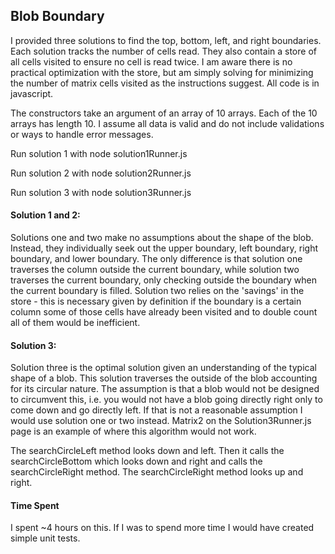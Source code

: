 ## Blob Boundary

I provided three solutions to find the top, bottom, left, and right boundaries. Each solution tracks the number of cells read. They also contain a store of all cells visited to ensure no cell is read twice. I am aware there is no practical optimization with the store, but am simply solving for minimizing the number of matrix cells visited as the instructions suggest. All code is in javascript.


The constructors take an argument of an array of 10 arrays. Each of the 10 arrays has length 10. I assume all data is valid and do not include validations or ways to handle error messages.


Run solution 1 with node solution1Runner.js

Run solution 2 with node solution2Runner.js

Run solution 3 with node solution3Runner.js


#### Solution 1 and 2:
Solutions one and two make no assumptions about the shape of the blob. Instead, they individually seek out the upper boundary, left boundary, right boundary, and lower boundary. The only difference is that solution one traverses the column outside the current boundary, while solution two traverses the current boundary, only checking outside the boundary when the current boundary is filled. Solution two relies on the 'savings' in the store - this is necessary given by definition if the boundary is a certain column some of those cells have already been visited and to double count all of them would be inefficient.


#### Solution 3:
Solution three is the optimal solution given an understanding of the typical shape of a blob. This solution traverses the outside of the blob accounting for its circular nature. The assumption is that a blob would not be designed to circumvent this, i.e. you would not have a blob going directly right only to come down and go directly left. If that is not a reasonable assumption I would use solution one or two instead. Matrix2 on the Solution3Runner.js page is an example of where this algorithm would not work.

The searchCircleLeft method looks down and left. Then it calls the searchCircleBottom which looks down and right and calls the searchCircleRight method. The searchCircleRight method looks up and right.


#### Time Spent
I spent ~4 hours on this. If I was to spend more time I would have created simple unit tests.
